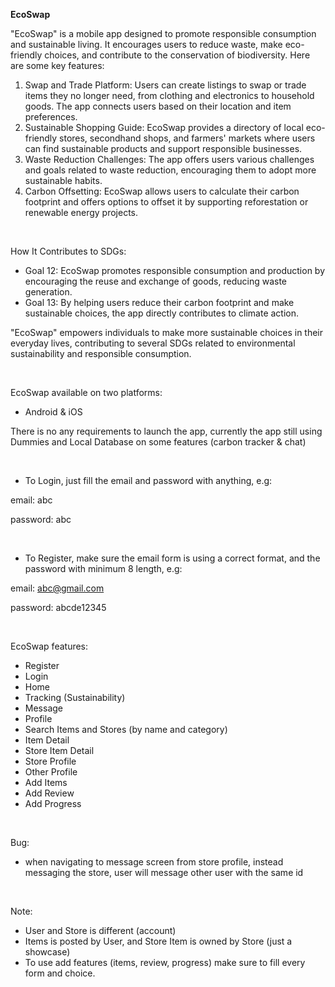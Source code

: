 **EcoSwap**

"EcoSwap" is a mobile app designed to promote responsible consumption and sustainable living. It encourages users to reduce waste, make eco-friendly choices, and contribute to the conservation of biodiversity. Here are some key features:
1.	Swap and Trade Platform: Users can create listings to swap or trade items they no longer need, from clothing and electronics to household goods. The app connects users based on their location and item preferences.
2.	Sustainable Shopping Guide: EcoSwap provides a directory of local eco-friendly stores, secondhand shops, and farmers' markets where users can find sustainable products and support responsible businesses.
3.	Waste Reduction Challenges: The app offers users various challenges and goals related to waste reduction, encouraging them to adopt more sustainable habits.
4.	Carbon Offsetting: EcoSwap allows users to calculate their carbon footprint and offers options to offset it by supporting reforestation or renewable energy projects.

<br>

How It Contributes to SDGs:
- Goal 12: EcoSwap promotes responsible consumption and production by encouraging the reuse and exchange of goods, reducing waste generation.
- Goal 13: By helping users reduce their carbon footprint and make sustainable choices, the app directly contributes to climate action.

"EcoSwap" empowers individuals to make more sustainable choices in their everyday lives, contributing to several SDGs related to environmental sustainability and responsible consumption.

<br>

EcoSwap available on two platforms:

- Android & iOS

There is no any requirements to launch the app, currently the app still using Dummies and Local Database on some features (carbon tracker & chat)

<br>

- To Login, just fill the email and password with anything, e.g:

email: abc

password: abc

<br>

- To Register, make sure the email form is using a correct format, and the password with minimum 8 length, e.g:

email: abc@gmail.com

password: abcde12345

<br>

EcoSwap features:
- Register
- Login
- Home
- Tracking (Sustainability)
- Message
- Profile
- Search Items and Stores (by name and category)
- Item Detail
- Store Item Detail
- Store Profile
- Other Profile
- Add Items
- Add Review
- Add Progress

<br>

Bug:
- when navigating to message screen from store profile, instead messaging the store, user will message other user with the same id

<br>

Note:
- User and Store is different (account)
- Items is posted by User, and Store Item is owned by Store (just a showcase)
- To use add features (items, review, progress) make sure to fill every form and choice.
